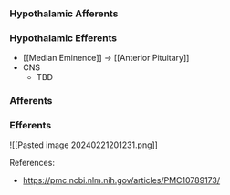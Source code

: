 ### Hypothalamic Afferents
### Hypothalamic Efferents
- [[Median Eminence]] -> [[Anterior Pituitary]]
- CNS
	- TBD
### Afferents
### Efferents

![[Pasted image 20240221201231.png]]

References:
- https://pmc.ncbi.nlm.nih.gov/articles/PMC10789173/